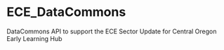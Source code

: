 # ECE_DataCommons
DataCommons API to support the ECE Sector Update for Central Oregon Early Learning Hub
